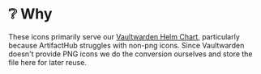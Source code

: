 # ❔ Why

These icons primarily serve our [Vaultwarden Helm Chart](https://github.com/fmjstudios/helm/tree/41f171f2f9cda4106a54f986c9b5440af3598e44/charts/vaultwarden), particularly because ArtifactHub struggles with non-png icons. Since Vaultwarden doesn't provide PNG icons we do the conversion ourselves and store the file here for later reuse.
